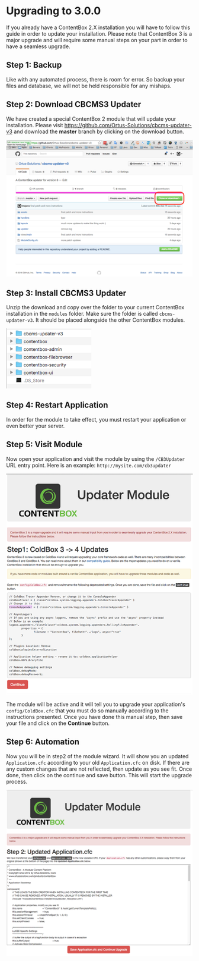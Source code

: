 # Upgrading to 3.0.0

If you already have a ContentBox 2.X installation you will have to follow this guide in order to update your installation.  Please note that ContentBox 3 is a major upgrade and will require some manual steps on your part in order to have a seamless upgrade.

## Step 1: Backup
Like with any automated process, there is room for error. So backup your files and database, we will not be held responsible for any mishaps.

## Step 2: Download CBCMS3 Updater
We have created a special ContentBox 2 module that will update your installation.  Please visit https://github.com/Ortus-Solutions/cbcms-updater-v3 and download the **master** branch by clicking on the download button.

<img src="images/cb3updater-github.png">

## Step 3: Install CBCMS3 Updater

Unzip the download and copy over the folder to your current ContentBox installation in the `modules` folder.  Make sure the folder is called `cbcms-updater-v3`. It should be placed alongside the other ContentBox modules.

<img src="images/cb3updater-module.png">

## Step 4: Restart Application
In order for the module to take effect, you must restart your application or even better your server.  

## Step 5: Visit Module
Now open your application and visit the module by using the `/CB3Updater` URL entry point.  Here is an example: `http://mysite.com/cb3updater`

<img src="images/cb3updater-step1.png">

The module will be active and it will tell you to upgrade your application's `config/ColdBox.cfc` that you must do so manually according to the instructions presented.  Once you have done this manual step, then save your file and click on the **Continue** button.

## Step 6: Automation
Now you will be in step2 of the module wizard.  It will show you an updated `Application.cfc` according to your old `Application.cfc` on disk.  If there are any custom changes that are not reflected, then update as you see fit.  Once done, then click on the continue and save button. This will start the upgrade process.

<img src="images/cb3updater-step2.png">
